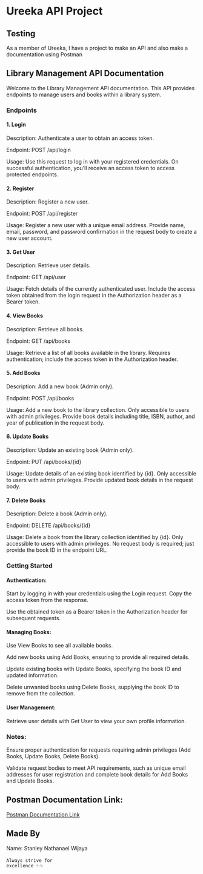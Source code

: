 # Ureeka API Project

## Testing
As a member of Ureeka, I have a project to make an API and also make a documentation using Postman

## Library Management API Documentation
Welcome to the Library Management API documentation. This API provides endpoints to manage users and books within a library system.

### Endpoints

#### 1. Login
Description: Authenticate a user to obtain an access token.

Endpoint: POST /api/login

Usage: Use this request to log in with your registered credentials. On successful authentication, you'll receive an access token to access protected endpoints.

#### 2. Register
Description: Register a new user.

Endpoint: POST /api/register

Usage: Register a new user with a unique email address. Provide name, email, password, and password confirmation in the request body to create a new user account.

#### 3. Get User
Description: Retrieve user details.

Endpoint: GET /api/user

Usage: Fetch details of the currently authenticated user. Include the access token obtained from the login request in the Authorization header as a Bearer token.

#### 4. View Books
Description: Retrieve all books.

Endpoint: GET /api/books

Usage: Retrieve a list of all books available in the library. Requires authentication; include the access token in the Authorization header.

#### 5. Add Books
Description: Add a new book (Admin only).

Endpoint: POST /api/books

Usage: Add a new book to the library collection. Only accessible to users with admin privileges. Provide book details including title, ISBN, author, and year of publication in the request body.

#### 6. Update Books
Description: Update an existing book (Admin only).

Endpoint: PUT /api/books/{id}

Usage: Update details of an existing book identified by {id}. Only accessible to users with admin privileges. Provide updated book details in the request body.

#### 7. Delete Books
Description: Delete a book (Admin only).

Endpoint: DELETE /api/books/{id}

Usage: Delete a book from the library collection identified by {id}. Only accessible to users with admin privileges. No request body is required; just provide the book ID in the endpoint URL.

### Getting Started
#### Authentication:

Start by logging in with your credentials using the Login request. Copy the access token from the response.

Use the obtained token as a Bearer token in the Authorization header for subsequent requests.

#### Managing Books:

Use View Books to see all available books.

Add new books using Add Books, ensuring to provide all required details.

Update existing books with Update Books, specifying the book ID and updated information.

Delete unwanted books using Delete Books, supplying the book ID to remove from the collection.

#### User Management:

Retrieve user details with Get User to view your own profile information.

### Notes:
Ensure proper authentication for requests requiring admin privileges (Add Books, Update Books, Delete Books).

Validate request bodies to meet API requirements, such as unique email addresses for user registration and complete book details for Add Books and Update Books.

## Postman Documentation Link:
<a href="https://documenter.getpostman.com/view/35383957/2sA3XQh2MW">Postman Documentation Link</a>

## Made By
Name: Stanley Nathanael Wijaya
<br><br>
<code>Always strive for excellence ✨✨</code>
